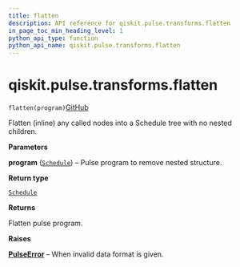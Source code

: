 ```yaml
---
title: flatten
description: API reference for qiskit.pulse.transforms.flatten
in_page_toc_min_heading_level: 1
python_api_type: function
python_api_name: qiskit.pulse.transforms.flatten
---
```


# qiskit.pulse.transforms.flatten

<span id="qiskit.pulse.transforms.flatten" />

`flatten(program)`[GitHub](https://github.com/qiskit/qiskit/tree/stable/0.21/qiskit/pulse/transforms/canonicalization.py "view source code")

Flatten (inline) any called nodes into a Schedule tree with no nested children.

**Parameters**

**program** ([`Schedule`](qiskit.pulse.Schedule "qiskit.pulse.schedule.Schedule")) – Pulse program to remove nested structure.

**Return type**

[`Schedule`](qiskit.pulse.Schedule "qiskit.pulse.schedule.Schedule")

**Returns**

Flatten pulse program.

**Raises**

[**PulseError**](pulse#qiskit.pulse.PulseError "qiskit.pulse.PulseError") – When invalid data format is given.

